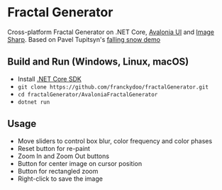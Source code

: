 # Fractal Generator

Cross-platform Fractal Generator on .NET Core, [Avalonia UI](https://github.com/AvaloniaUI/Avalonia) and [Image Sharp](https://github.com/SixLabors/ImageSharp). Based on Pavel Tupitsyn's [falling snow demo](https://github.com/ptupitsyn/let-it-snow)


## Build and Run (Windows, Linux, macOS)

- Install [.NET Core SDK](https://www.microsoft.com/net/download)
- `git clone https://github.com/franckydoo/fractalGenerator.git`
- `cd fractalGenerator/AvaloniaFractalGenerator`
- `dotnet run`


## Usage

- Move sliders to control box blur, color frequency and color phases
- Reset button for re-paint
- Zoom In and Zoom Out buttons
- Button for center image on cursor position
- Button for rectangled zoom
- Right-click to save the image
